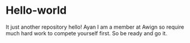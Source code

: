 # Hello-world
It just another repository
hello! Ayan
I am a member at Awign so require much hard work to compete yourself first. So be ready and go it.
